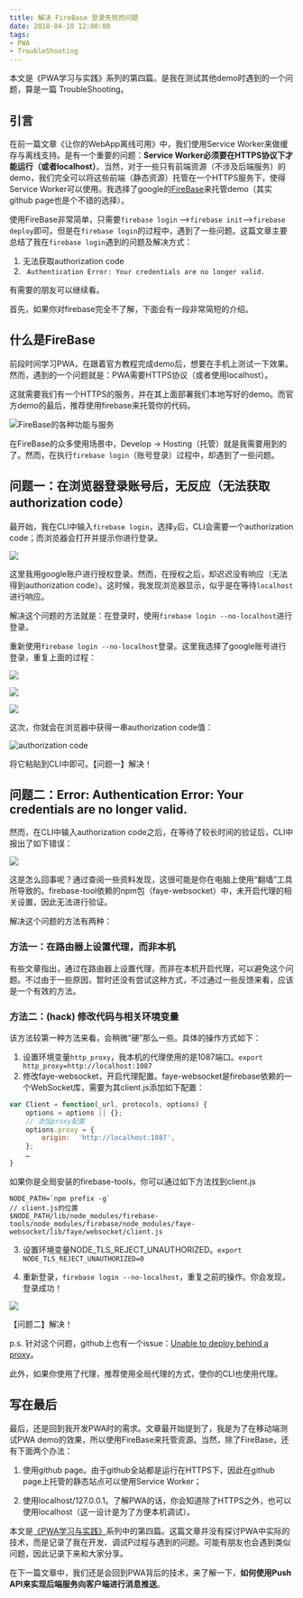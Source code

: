```yaml
---
title: 解决 FireBase 登录失败的问题
date: 2018-04-10 12:00:00
tags:
- PWA
- TroubleShooting
---
```


本文是《PWA学习与实践》系列的第四篇。是我在测试其他demo时遇到的一个问题，算是一篇 TroubleShooting。

<!-- more -->

## 引言
在前一篇文章《让你的WebApp离线可用》中，我们使用Service Worker来做缓存与离线支持。是有一个重要的问题：**Service Worker必须要在HTTPS协议下才能运行（或者localhost）**。当然，对于一些只有前端资源（不涉及后端服务）的demo，我们完全可以将这些前端（静态资源）托管在一个HTTPS服务下，使得Service Worker可以使用。我选择了google的[FireBase](https://firebase.google.com/)来托管demo（其实github page也是个不错的选择）。

使用FireBase非常简单，只需要`firebase login` -->`firebase init`-->`firebase deploy`即可。但是在`firebase login`的过程中，遇到了一些问题。这篇文章主要总结了我在`firebase login`遇到的问题及解决方式：
1. 无法获取authorization code
2. ` Authentication Error: Your credentials are no longer valid.`

有需要的朋友可以继续看。

首先，如果你对firebase完全不了解，下面会有一段非常简短的介绍。

## 什么是FireBase
前段时间学习PWA，在跟着官方教程完成demo后，想要在手机上测试一下效果。然而，遇到的一个问题就是：PWA需要HTTPS协议（或者使用localhost）。

这就需要我们有一个HTTPS的服务，并在其上面部署我们本地写好的demo。而官方demo的最后，推荐使用firebase来托管你的代码。

![FireBase的各种功能与服务](/img/162afdd08f75977a.png)

在FireBase的众多使用场景中，Develop -> Hosting（托管）就是我需要用到的了。然而，在执行`firebase login`（账号登录）过程中，却遇到了一些问题。

## 问题一：在浏览器登录账号后，无反应（无法获取authorization code）
最开始，我在CLI中输入`firebase login`，选择`y`后，CLI会需要一个authorization code；而浏览器会打开并提示你进行登录。

![](/img/162afdd08f8a3d0a.png)

这里我用google账户进行授权登录。然而，在授权之后，却迟迟没有响应（无法得到authorization code）。这时候，我发现浏览器显示，似乎是在等待`localhost`进行响应。

解决这个问题的方法就是：在登录时，使用`firebase login --no-localhost`进行登录。

重新使用`firebase login --no-localhost`登录。这里我选择了google账号进行登录，重复上面的过程：

![](/img/162afdd08f8a3d0a.png)

![](/img/162afdd08f994938.png)

![](/img/162afdd08f6cd205.png)

这次，你就会在浏览器中获得一串authorization code值：

![authorization code](/img/162afdd08f8759e8.png)

将它粘贴到CLI中即可。【问题一】解决！

## 问题二：Error: Authentication Error: Your credentials are no longer valid.
然而，在CLI中输入authorization code之后，在等待了较长时间的验证后，CLI中报出了如下错误：

![](/img/162afdd08f96d4ed.png)

这是怎么回事呢？通过查阅一些资料发现，这很可能是你在电脑上使用“翻墙”工具所导致的。firebase-tool依赖的npm包（faye-websocket）中，未开启代理的相关设置，因此无法进行验证。

解决这个问题的方法有两种：
### 方法一：在路由器上设置代理，而非本机
有些文章指出，通过在路由器上设置代理，而非在本机开启代理，可以避免这个问题。不过由于一些原因，暂时还没有尝试这种方式，不过通过一些反馈来看，应该是一个有效的方法。

### 方法二：(hack) 修改代码与相关环境变量
该方法较第一种方法来看，会稍微“硬”那么一些。具体的操作方式如下：

1. 设置环境变量`http_proxy`，我本机的代理使用的是1087端口。`export http_proxy=http://localhost:1087` 
1. 修改faye-websocket，开启代理配置。faye-websocket是firebase依赖的一个WebSocket库，需要为其client.js添加如下配置：
```javascript
var Client = function(_url, protocols, options) {
    options = options || {};
    // 添加proxy配置
    options.proxy = {
        origin:  'http://localhost:1087',
    };
    …
}
```
如果你是全局安装的firebase-tools，你可以通过如下方法找到client.js
```
NODE_PATH=`npm prefix -g`
// client.js的位置
$NODE_PATH/lib/node_modules/firebase-tools/node_modules/firebase/node_modules/faye-websocket/lib/faye/websocket/client.js
```
3. 设置环境变量NODE_TLS_REJECT_UNAUTHORIZED。`export NODE_TLS_REJECT_UNAUTHORIZED=0`

4. 重新登录，`firebase login --no-localhost`，重复之前的操作。你会发现，登录成功！

![](/img/162afdd0b8f77b15.png)

【问题二】解决！

p.s. 针对这个问题，github上也有一个issue：[Unable to deploy behind a proxy](https://github.com/firebase/firebase-tools/issues/155)。

此外，如果你使用了代理，推荐使用全局代理的方式，使你的CLI也使用代理。

## 写在最后
最后，还是回到我开发PWA时的需求。文章最开始提到了，我是为了在移动端测试PWA demo的效果，所以使用FireBase来托管资源。当然，除了FireBase，还有下面两个办法：

1. 使用github page。由于github全站都是运行在HTTPS下，因此在github page上托管的静态站点可以使用Service Worker；

2. 使用localhost/127.0.0.1。了解PWA的话，你会知道除了HTTPS之外，也可以使用localhost（这一设计是为了方便本机调试）。

本文是[《PWA学习与实践》](https://juejin.im/user/59ad5377518825244d206d2d/posts)系列中的第四篇。这篇文章并没有探讨PWA中实际的技术，而是记录了我在开发、调试P过程与遇到的问题。可能有朋友也会遇到类似问题，因此记录下来和大家分享。

在下一篇文章中，我们还是会回到PWA背后的技术，来了解一下，**如何使用Push API来实现后端服务向客户端进行消息推送**。
